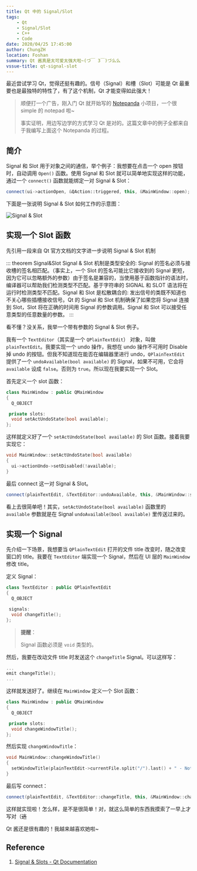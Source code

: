 ```yaml
---
title: Qt 中的 Signal/Slot
tags: 
    - Qt
    - Signal/Slot
    - C++
    - Code
date: 2020/04/25 17:45:00
author: ChungZH
location: Foshan
summary: Qt 酱真是太可爱太强大啦~(づ￣ 3￣)づ么么
vssue-title: qt-signal-slot
---
```


最近尝试学习 Qt，觉得还挺有趣的。信号（Signal）和槽（Slot）可能是 Qt 最重要也是最独特的特性了，有了这个机制，Qt 才能变得如此强大！

> 顺便打一个广告，刚入门 Qt 就开始写的 [Notepanda](https://github.com/ChungZH/Notepanda) 小项目，一个很 simple 的 notepad 啦~
> 
> 事实证明，用边写边学的方式学习 Qt 是对的。这篇文章中的例子全都来自于我编写上面这个 Notepanda 的过程。

## 简介

Signal 和 Slot 用于对象之间的通信，举个例子：我想要在点击一个 open 按钮时，自动调用 `Open()` 函数。使用 Signal 和 Slot 就可以简单地实现这样的功能，通过一个 `connect()` 函数就能绑定一对 Signal & Slot：

```cpp
connect(ui->actionOpen, &QAction::triggered, this, &MainWindow::open);
```

下面是一张说明 Signal & Slot 如何工作的示意图：

![Signal & Slot](https://czh-img.oss-cn-shenzhen.aliyuncs.com/blog/code/qt-signal-slot/abstract-connections.png)

## 实现一个 Slot 函数

先引用一段来自 Qt 官方文档的文字进一步说明 Signal & Slot 机制


::: theorem Signal&Slot
Signal & Slot 机制是类型安全的: Signal 的签名必须与接收槽的签名相匹配。（事实上，一个 Slot 的签名可能比它接收到的 Signal 更短，因为它可以忽略额外的参数）由于签名是兼容的，当使用基于函数指针的语法时，编译器可以帮助我们检测类型不匹配。基于字符串的 SIGNAL 和 SLOT 语法将在运行时检测类型不匹配。Signal 和 Slot 是松散耦合的: 发出信号的类既不知道也不关心哪些插槽接收信号。Qt 的 Signal 和 Slot 机制确保了如果您将 Signal 连接到 Slot，Slot 将在正确的时间用 Signal 的参数调用。Signal 和 Slot 可以接受任意类型的任意数量的参数。
:::


看不懂？没关系，我举一个带有参数的 Signal & Slot 例子。

我有一个 `TextEditor`（其实是一个 `QPlainTextEdit`） 对象，叫做 `plainTextEdit`。我要实现一个 undo 操作，我想在 undo 操作不可用时 Disable 掉 undo 的按钮。但我不知道现在能否在编辑器里进行 undo，`QPlainTextEdit` 提供了一个 `undoAvailable(bool available)` 的 Signal，如果不可用，它会将 `available` 设成 `false`。否则为 `true`。所以现在我要实现一个 Slot。

首先定义一个 slot 函数：

```cpp
class MainWindow : public QMainWindow
{
  Q_OBJECT

 private slots:
  void setActUndoState(bool available);
};
```

这样就定义好了一个 `setActUndoState(bool available)` 的 Slot 函数。接着我要实现它：

```cpp
void MainWindow::setActUndoState(bool available)
{
  ui->actionUndo->setDisabled(!available);
}
```

最后 connect 这一对 Signal & Slot。

```cpp
connect(plainTextEdit, &TextEditor::undoAvailable, this, &MainWindow::setActUndoState);
```

看上去很简单吧！其实，`setActUndoState(bool available)` 函数里的 `available` 参数就是在 Signal `undoAvailable(bool available)` 里传送过来的。

## 实现一个 Signal

先介绍一下场景，我想要当 `QPlainTextEdit` 打开的文件 title 改变时，随之改变窗口的 title。我要在 `TextEditor` 端实现一个 Signal，然后在 UI 层的 `MainWindow` 修改 title。

定义 Signal：

```cpp
class TextEditor : public QPlainTextEdit
{
  Q_OBJECT

 signals:
  void changeTitle();
};
```

> **提醒**：
> 
> Signal 函数必须是 `void` 类型的。

然后，我要在改动文件 title 时发送这个 `changeTitle` Signal。可以这样写：

```cpp
...
emit changeTitle();
...
```

这样就发送好了。继续在 `MainWindow` 定义一个 Slot 函数：

```cpp
class MainWindow : public QMainWindow
{
  Q_OBJECT

 private slots:
  void changeWindowTitle();
};
```

然后实现 `changeWindowTitle`：

```cpp
void MainWindow::changeWindowTitle()
{
  setWindowTitle(plainTextEdit->currentFile.split("/").last() + " - Notepanda");
}
```

最后写 connect：

```cpp
connect(plainTextEdit, &TextEditor::changeTitle, this, &MainWindow::changeWindowTitle);
```

这样就实现啦！怎么样，是不是很简单！对，就这么简单的东西我摸索了一早上才写对（~~逃~~ 

Qt 酱还是很有趣的！我越来越喜欢她啦~

## Reference

1. [Signal & Slots - Qt Documentation](https://doc.qt.io/qt-5/signalsandslots.html)

<Donate/>
<Vssue title="Qt-signal-slot" />